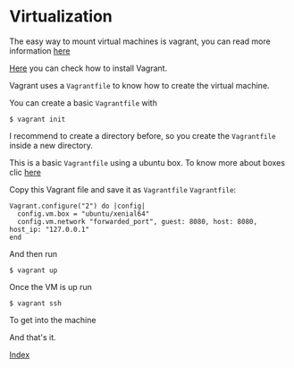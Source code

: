 # Virtualization

The easy way to mount virtual machines is vagrant, you can read more information [here](https://www.vagrantup.com/intro/index.html)

[Here](https://www.vagrantup.com/intro/getting-started/install.html) you can check how to install Vagrant.

Vagrant uses a `Vagrantfile` to know how to create the virtual machine.

You can create a basic `Vagrantfile` with
```
$ vagrant init
```

I recommend to create a directory before, so you create the `Vagrantfile` inside a new directory.

This is a basic `Vagrantfile` using a ubuntu box. To know more about boxes clic [here](https://www.vagrantup.com/intro/getting-started/boxes.html)

Copy this Vagrant file and save it as `Vagrantfile`
`Vagrantfile`:
```
Vagrant.configure("2") do |config|
  config.vm.box = "ubuntu/xenial64"
  config.vm.network "forwarded_port", guest: 8080, host: 8080, host_ip: "127.0.0.1"
end
```
And then run 

```
$ vagrant up
```

Once the VM is up run
```
$ vagrant ssh
```
To get into the machine

And that's it.

[Index](index.md)
